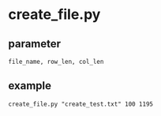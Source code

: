 # create_file.py

## parameter
```
file_name, row_len, col_len
```

## example
```
create_file.py "create_test.txt" 100 1195
```
